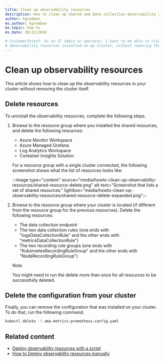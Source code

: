 ```yaml
---
title: Clean up observability resources
description: How to clean up shared and data collection observability resources from an existing installation in Azure IoT Operations.
author: kgremban
ms.author: kgremban
ms.topic: how-to
ms.date: 10/22/2024

# CustomerIntent: As an IT admin or operator, I want to be able to clean up and remove
# observability resources installed on my cluster, without removing the cluster. 
---
```


# Clean up observability resources
This article shows how to clean up the observability resources in your cluster without removing the cluster itself. 

## Delete resources

To uninstall the observability resources, complete the following steps.

1. Browse to the resource group where you installed the shared resources, and delete the following resources:

    - Azure Monitor Workspace
    - Azure Managed Grafana
    - Log Analytics Workspace
    - Container Insights Solution

    For a resource group with a single cluster connected, the following screenshot shows what the list of resources looks like:
    
    :::image type="content" source="media/howto-clean-up-observability-resources/shared-resource-delete.png" alt-text="Screenshot that lists a set of shared resources."  lightbox="media/howto-clean-up-observability-resources/shared-resource-delete-expanded.png":::

1. Browse to the resource group where your cluster is located (if different from the resource group for the previous resources). Delete the following resources: 

    - The data collection endpoint
    - The two data collection rules (one ends with "logsDataCollectionRule" and the other ends with "metricsDataCollectionRule")
    - The two recording rule groups (one ends with "KubernetesRecordingRuleGroup" and the other ends with "NodeRecordingRuleGroup")

    > [!NOTE]  
    > You might need to run the delete more than once for all resources to be successfully deleted. 

## Delete the configuration from your cluster

Finally, you can remove the configuration that was installed on your cluster. To do that, run the following command:

```bash
kubectl delete -f ama-metrics-prometheus-config.yaml
```

## Related content

- [Deploy observability resources with a script](howto-configure-observability.md)
- [How to Deploy observability resources manually](howto-configure-observability-manual.md)
